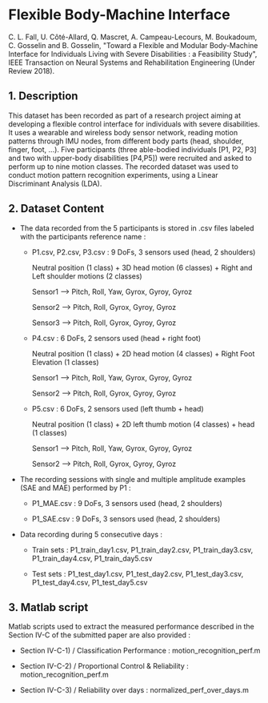 # Flexible Body-Machine Interface 

C. L. Fall, U. Côté-Allard, Q. Mascret, A. Campeau-Lecours, M. Boukadoum, C. Gosselin and B. Gosselin, "Toward a Flexible and Modular Body-Machine Interface for Individuals Living with Severe Disabilities : a Feasibility Study", IEEE Transaction on Neural Systems and Rehabilitation Engineering (Under Review 2018).

## 1. Description

This dataset has been recorded as part of a research project aiming at developing a flexible control interface for individuals with severe disabilities. It uses a wearable and wireless body sensor network, reading motion patterns through IMU nodes, from different body parts (head, shoulder, finger, foot, ...). Five participants (three able-bodied individuals [P1, P2, P3] and two with upper-body disabilities [P4,P5]) were recruited and asked to perform up to nine motion classes. The recorded dataset was used to conduct motion pattern recognition experiments, using a Linear Discriminant Analysis (LDA).

## 2. Dataset Content 

* The data recorded from the 5 participants is stored in .csv files labeled with the participants reference name :
    
    - P1.csv, P2.csv, P3.csv : 9 DoFs, 3 sensors used (head, 2 shoulders)
    
        Neutral position (1 class) + 3D head motion (6 classes) + Right and Left shoulder motions (2 classes)
              
        Sensor1 --> Pitch, Roll, Yaw, Gyrox, Gyroy, Gyroz
              
        Sensor2 --> Pitch, Roll, Gyrox, Gyroy, Gyroz
              
        Sensor3 --> Pitch, Roll, Gyrox, Gyroy, Gyroz
                
    - P4.csv :  6 DoFs, 2 sensors used (head + right foot)
    
        Neutral position (1 class) + 2D head motion (4 classes) + Right Foot Elevation (1 classes)
              
        Sensor1 --> Pitch, Roll, Yaw, Gyrox, Gyroy, Gyroz
              
        Sensor2 --> Pitch, Roll, Gyrox, Gyroy, Gyroz
                
    - P5.csv :  6 DoFs, 2 sensors used (left thumb + head)
    
        Neutral position (1 class) + 2D left thumb motion (4 classes) + head (1 classes)
              
        Sensor1 --> Pitch, Roll, Yaw, Gyrox, Gyroy, Gyroz
              
        Sensor2 --> Pitch, Roll, Gyrox, Gyroy, Gyroz
             
* The recording sessions with single and multiple amplitude examples (SAE and MAE) performed by P1 :
  
    - P1_MAE.csv : 9 DoFs, 3 sensors used (head, 2 shoulders)
    
    - P1_SAE.csv : 9 DoFs, 3 sensors used (head, 2 shoulders)
              
* Data recording during 5 consecutive days :

    - Train sets : P1_train_day1.csv, P1_train_day2.csv, P1_train_day3.csv, P1_train_day4.csv, P1_train_day5.csv
    
    - Test  sets : P1_test_day1.csv,  P1_test_day2.csv,  P1_test_day3.csv,  P1_test_day4.csv,  P1_test_day5.csv

## 3. Matlab script

Matlab scripts used to extract the measured performance described in the Section IV-C of the submitted paper are also provided :

  - Section IV-C-1) / Classification Performance : motion_recognition_perf.m
     
  - Section IV-C-2) / Proportional Control & Reliability : motion_recognition_perf.m
     
  - Section IV-C-3) / Reliability over days : normalized_perf_over_days.m
